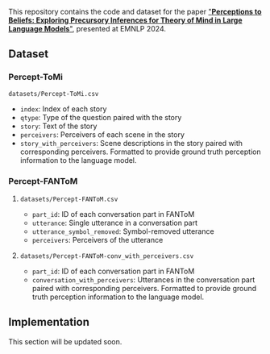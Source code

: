 This repository contains the code and dataset for the paper ["**Perceptions to Beliefs: Exploring Precursory Inferences for Theory of Mind in Large Language Models**"](https://aclanthology.org/2024.emnlp-main.1105/), presented at EMNLP 2024.

## Dataset

### Percept-ToMi

`datasets/Percept-ToMi.csv`

- `index`: Index of each story
- `qtype`: Type of the question paired with the story
- `story`: Text of the story
- `perceivers`: Perceivers of each scene in the story
- `story_with_perceivers`: Scene descriptions in the story paired with corresponding perceivers. Formatted to provide ground truth perception information to the language model. 


### Percept-FANToM

1. `datasets/Percept-FANToM.csv`

   - `part_id`: ID of each conversation part in FANToM
   - `utterance`: Single utterance in a conversation part
   - `utterance_symbol_removed`: Symbol-removed utterance
   - `perceivers`: Perceivers of the utterance

2. `datasets/Percept-FANToM-conv_with_perceivers.csv`

   - `part_id`: ID of each conversation part in FANToM
   - `conversation_with_perceivers`: Utterances in the conversation part paired with corresponding perceivers. Formatted to provide ground truth perception information to the language model. 


## Implementation

This section will be updated soon.
